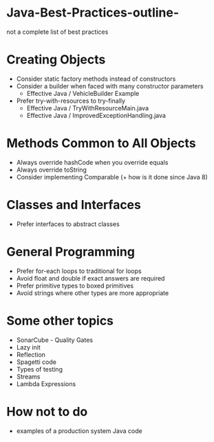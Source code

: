 # Java-Best-Practices-outline-
  not a complete list of best practices

# Creating Objects
  - Consider static factory methods instead of constructors
  - Consider a builder when faced with many constructor parameters 
    - Effective Java / VehicleBuilder Example
  - Prefer try-with-resources to try-finally
    - Effective Java / TryWithResourceMain.java
    - Effective Java / ImprovedExceptionHandling.java
 
# Methods Common to All Objects
  - Always override hashCode when you override equals
  - Always override toString
  - Consider implementing Comparable (+ how is it done since Java 8)
  
# Classes and Interfaces
  - Prefer interfaces to abstract classes

# General Programming
  - Prefer for-each loops to traditional for loops
  - Avoid float and double if exact answers are required
  - Prefer primitive types to boxed primitives
  - Avoid strings where other types are more appropriate
  
  
# Some other topics
  - SonarCube - Quality Gates
  - Lazy init
  - Reflection
  - Spagetti code
  - Types of testing
  - Streams
  - Lambda Expressions
  
# How not to do
  - examples of a production system Java code
